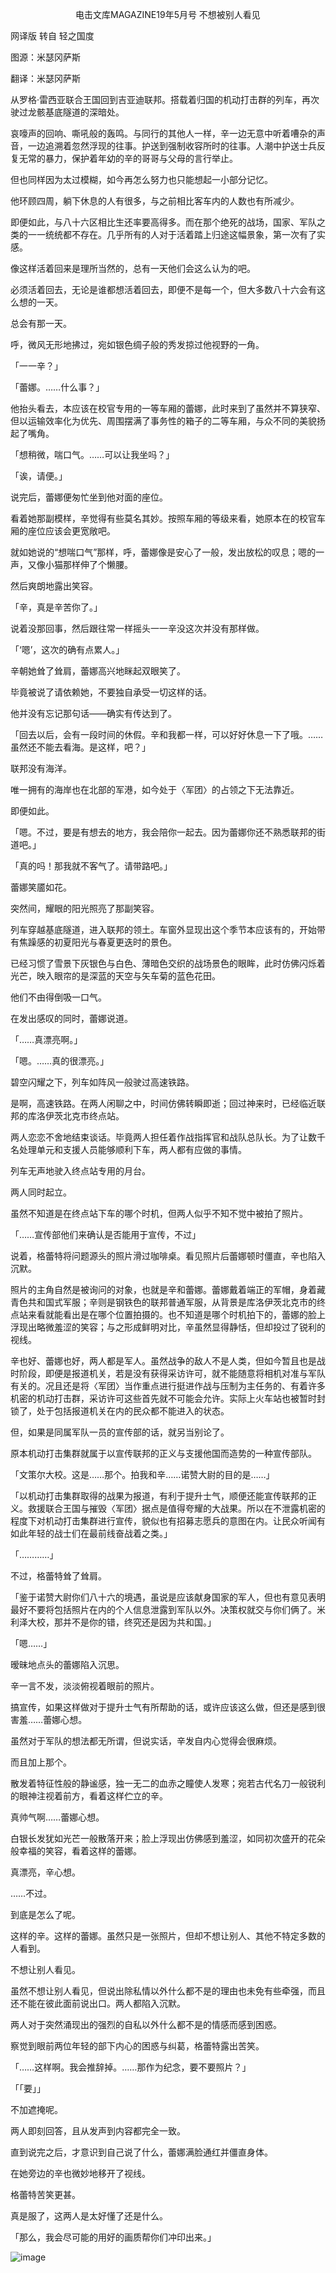 <p align="center">电击文库MAGAZINE19年5月号 不想被别人看见</p>

网译版 转自 轻之国度

图源：米瑟冈萨斯

翻译：米瑟冈萨斯

从罗格·雷西亚联合王国回到吉亚迪联邦。搭载着归国的机动打击群的列车，再次驶过龙骸基底隧道的深暗处。

哀嚎声的回响、嘶吼般的轰鸣。与同行的其他人一样，辛一边无意中听着嘈杂的声音，一边追溯着忽然浮现的往事。护送到强制收容所时的往事。人潮中护送士兵反复无常的暴力，保护着年幼的辛的哥哥与父母的言行举止。

但也同样因为太过模糊，如今再怎么努力也只能想起一小部分记忆。

他环顾四周，躺下休息的人有很多，与之前相比客车内的人数也有所减少。

即便如此，与八十六区相比生还率要高得多。而在那个绝死的战场，国家、军队之类的一一统统都不存在。几乎所有的人对于活着踏上归途这幅景象，第一次有了实感。

像这样活着回来是理所当然的，总有一天他们会这么认为的吧。

必须活着回去，无论是谁都想活着回去，即便不是每一个，但大多数八十六会有这么想的一天。

总会有那一天。

呼，微风无形地拂过，宛如银色绸子般的秀发掠过他视野的一角。

「一一辛？」

「蕾娜。……什么事？」

他抬头看去，本应该在校官专用的一等车厢的蕾娜，此时来到了虽然并不算狭窄、但以运输效率化为优先、周围摆满了事务性的箱子的二等车厢，与众不同的美貌扬起了嘴角。

「想稍微，喘口气。……可以让我坐吗？」

「诶，请便。」

说完后，蕾娜便匆忙坐到他对面的座位。

看着她那副模样，辛觉得有些莫名其妙。按照车厢的等级来看，她原本在的校官车厢的座位应该会更宽敞吧。

就如她说的“想喘口气”那样，呼，蕾娜像是安心了一般，发出放松的叹息；嗯的一声，又像小猫那样伸了个懒腰。

然后爽朗地露出笑容。

「辛，真是辛苦你了。」

说着没那回事，然后跟往常一样摇头一一辛没这次并没有那样做。

「‘嗯’，这次的确有点累人。」 

辛朝她耸了耸肩，蕾娜高兴地眯起双眼笑了。

毕竟被说了请依赖她，不要独自承受一切这样的话。

他并没有忘记那句话——确实有传达到了。

「回去以后，会有一段时间的休假。辛和我都一样，可以好好休息一下了哦。……虽然还不能去看海。是这样，吧？」

联邦没有海洋。

唯一拥有的海岸也在北部的军港，如今处于〈军团〉的占领之下无法靠近。

即便如此。

「嗯。不过，要是有想去的地方，我会陪你一起去。因为蕾娜你还不熟悉联邦的街道吧。」

「真的吗！那我就不客气了。请带路吧。」

蕾娜笑靥如花。

突然间，耀眼的阳光照亮了那副笑容。

列车穿越基底隧道，进入联邦的领土。车窗外显现出这个季节本应该有的，开始带有焦躁感的初夏阳光与春夏更迭时的景色。

已经习惯了雪景下灰银色与白色、薄暗色交织的战场景色的眼眸，此时仿佛闪烁着光芒，映入眼帘的是深蓝的天空与矢车菊的蓝色花田。

他们不由得倒吸一口气。

在发出感叹的同时，蕾娜说道。

「……真漂亮啊。」

「嗯。……真的很漂亮。」

碧空闪耀之下，列车如阵风一般驶过高速铁路。

是啊，高速铁路。在两人闲聊之中，时间仿佛转瞬即逝；回过神来时，已经临近联邦的库洛伊茨北克市终点站。

两人恋恋不舍地结束谈话。毕竟两人担任着作战指挥官和战队总队长。为了让数千名处理单元和支援人员能够顺利下车，两人都有应做的事情。

列车无声地驶入终点站专用的月台。

两人同时起立。

虽然不知道是在终点站下车的哪个时机，但两人似乎不知不觉中被拍了照片。

「……宣传部他们来确认是否能用于宣传，不过」

说着，格蕾特将问题源头的照片滑过咖啡桌。看见照片后蕾娜顿时僵直，辛也陷入沉默。

照片的主角自然是被询问的对象，也就是辛和蕾娜。蕾娜戴着端正的军帽，身着藏青色共和国式军服；辛则是钢铁色的联邦普通军服，从背景是库洛伊茨北克市的终点站来看就能看出是在哪个位置拍摄的。也不知道是哪个时机拍下的，蕾娜的脸上浮现出略微羞涩的笑容；与之形成鲜明对比，辛虽然显得静恬，但却投过了锐利的视线。

辛也好、蕾娜也好，两人都是军人。虽然战争的敌人不是人类，但如今暂且也是战时阶段，即便是报道机关，若是没有获得采访许可，就不能随意将相机对准与军队有关的。况且还是将〈军团〉当作重点进行挺进作战与压制为主任务的、有着许多机密的机动打击群，采访许可这些首先就不可能会允许。实际上火车站也被暂时封锁了，处于包括报道机关在内的民众都不能进入的状态。

但，如果是同属军队一员的宣传部的话，就另当别论了。

原本机动打击集群就属于以宣传联邦的正义与支援他国而造势的一种宣传部队。

「文策尔大校。这是……那个。拍我和辛……诺赞大尉的目的是……」

「以机动打击集群取得的战果为报道，有利于提升士气，顺便还能宣传联邦的正义。救援联合王国与摧毁〈军团〉据点是值得夸耀的大战果。所以在不泄露机密的程度下对机动打击集群进行宣传，貌似也有招募志愿兵的意图在内。让民众听闻有如此年轻的战士们在最前线奋战着之类。」

「…………」

不过，格蕾特耸了耸肩。

「鉴于诺赞大尉你们八十六的境遇，虽说是应该献身国家的军人，但也有意见表明最好不要将包括照片在内的个人信息泄露到军队以外。决策权就交与你们俩了。米利泽大校，那并不是你的错，终究还是因为共和国。」

「嗯……」

暧昧地点头的蕾娜陷入沉思。

辛一言不发，淡淡俯视着眼前的照片。

搞宣传，如果这样做对于提升士气有所帮助的话，或许应该这么做，但还是感到很害羞……蕾娜心想。

虽然对于军队的想法都无所谓，但说实话，辛发自内心觉得会很麻烦。

而且加上那个。

散发着特征性般的静谧感，独一无二的血赤之瞳使人发寒；宛若古代名刀一般锐利的眼神注视着前方，看着这样伫立的辛。

真帅气啊……蕾娜心想。

白银长发犹如光芒一般散落开来；脸上浮现出仿佛感到羞涩，如同初次盛开的花朵般幸福的笑容，看着这样的蕾娜。

真漂亮，辛心想。

……不过。

到底是怎么了呢。

这样的辛。这样的蕾娜。虽然只是一张照片，但却不想让别人、其他不特定多数的人看到。

不想让别人看见。

虽然不想让别人看见，但说出除私情以外什么都不是的理由也未免有些牵强，而且还不能在彼此面前说出口。两人都陷入沉默。

两人对于突然涌现出的强烈的自私以外什么都不是的情感而感到困惑。 

察觉到眼前两位年轻的部下内心的困惑与纠葛，格蕾特露出苦笑。

「……这样啊。我会推辞掉。……那作为纪念，要不要照片？」

「「要」」

不加遮掩呢。

两人即刻回答，且从发声到内容都完全一致。

直到说完之后，才意识到自己说了什么，蕾娜满脸通红并僵直身体。

在她旁边的辛也微妙地移开了视线。

格蕾特苦笑更甚。

真是服了，这两人是太好懂了还是什么。

「那么，我会尽可能的用好的画质帮你们冲印出来。」

![image](http://pic.wenku8.com/pictures/2/2231/103596/122540.jpg)

